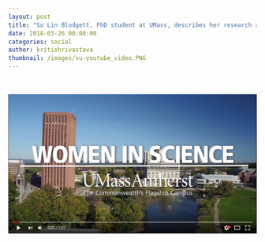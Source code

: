 ```yaml
---
layout: post
title: "Su Lin Blodgett, PhD student at UMass, describes her research and what makes CICS a great place for women graduate students"
date: 2018-03-26 00:00:00
categories: social
author: kritishrivastava
thumbnail: /images/su-youtube_video.PNG
---
```

<br/><br/>
[![Su's experience](/images/su-youtube_video.PNG)](https://www.youtube.com/watch?v=wZMX8mb1ln8)







